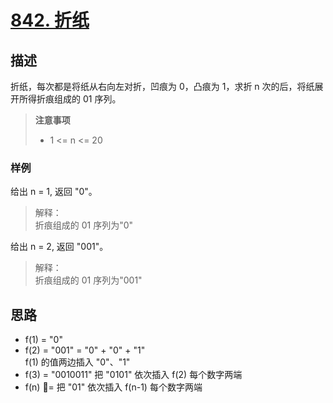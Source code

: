 # [842. 折纸](http://www.lintcode.com/zh-cn/problem/origami/)

## 描述

折纸，每次都是将纸从右向左对折，凹痕为 0，凸痕为 1，求折 n 次的后，将纸展开所得折痕组成的 01 序列。

> **注意事项**
> * 1 <= n <= 20

### 样例
给出 n = 1, 返回 "0"。
> 解释：  
折痕组成的 01 序列为"0"

给出 n = 2, 返回 "001"。
> 解释：  
折痕组成的 01 序列为"001"

## 思路

* f(1) = "0"
* f(2) = "001" = "0" + "0" + "1"   
  f(1) 的值两边插入 "0"、"1"
* f(3) = "0010011"
  把 "0101" 依次插入 f(2) 每个数字两端
* f(n) = 把 "01" 依次插入 f(n-1) 每个数字两端
